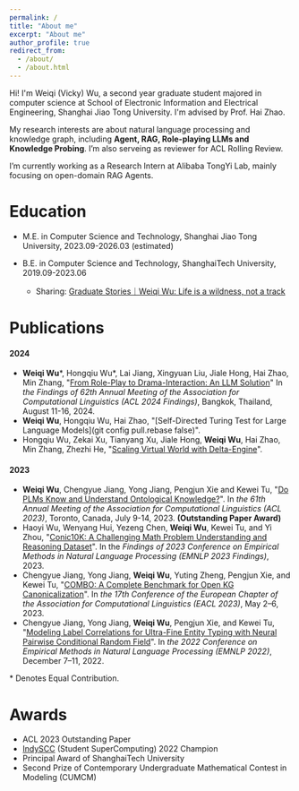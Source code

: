 ```yaml
---
permalink: /
title: "About me"
excerpt: "About me"
author_profile: true
redirect_from: 
  - /about/
  - /about.html
---
```


Hi! I'm Weiqi (Vicky) Wu, a second year graduate student majored in computer science at School of Electronic Information and Electrical Engineering, Shanghai Jiao Tong University. I'm advised by Prof. Hai Zhao.

My research interests are about natural language processing and knowledge graph, including **Agent, RAG, Role-playing LLMs and Knowledge Probing**. I’m also serveing as reviewer for ACL Rolling Review.

I’m currently working as a Research Intern at Alibaba TongYi Lab, mainly focusing on open-domain RAG Agents. 

Education
======
* M.E. in Computer Science and Technology, Shanghai Jiao Tong University, 2023.09-2026.03 (estimated)

* B.E. in Computer Science and Technology, ShanghaiTech University, 2019.09-2023.06
  * Sharing: [Graduate Stories｜Weiqi Wu: Life is a wildness, not a track](https://www.shanghaitech.edu.cn/eng/2023/0706/c1260a1079163/page.htm)
  

# Publications

#### 2024

- **Weiqi Wu**\*, Hongqiu Wu\*, Lai Jiang, Xingyuan Liu, Jiale Hong, Hai Zhao, Min Zhang, "[From Role-Play to Drama-Interaction: An LLM Solution](https://arxiv.org/abs/2405.14231)" In *the Findings of 62th Annual Meeting of the Association for Computational Linguistics (ACL 2024 Findings)*, Bangkok, Thailand, August 11-16, 2024. 
- **Weiqi Wu**, Hongqiu Wu, Hai Zhao, "[Self-Directed Turing Test for Large Language Models](git config pull.rebase false)".
- Hongqiu Wu, Zekai Xu, Tianyang Xu, Jiale Hong, **Weiqi Wu**, Hai Zhao, Min Zhang, Zhezhi He, "[Scaling Virtual World with Delta-Engine](https://arxiv.org/pdf/2408.05842)".

#### 2023

- **Weiqi Wu**, Chengyue Jiang, Yong Jiang, Pengjun Xie and Kewei Tu, "[Do PLMs Know and Understand Ontological Knowledge?](https://aclanthology.org/2023.acl-long.173.pdf)". In *the 61th Annual Meeting of the Association for Computational Linguistics (ACL 2023)*, Toronto, Canada, July 9-14, 2023. **(Outstanding Paper Award)**
- Haoyi Wu, Wenyang Hui, Yezeng Chen, **Weiqi Wu**, Kewei Tu, and Yi Zhou, "[Conic10K: A Challenging Math Problem Understanding and Reasoning Dataset](https://aclanthology.org/2023.findings-emnlp.427.pdf)". In  the *Findings of 2023 Conference on Empirical Methods in Natural Language Processing (EMNLP 2023 Findings)*, 2023.
- Chengyue Jiang, Yong Jiang, **Weiqi Wu**, Yuting Zheng, Pengjun Xie, and Kewei Tu, "[COMBO: A Complete Benchmark for Open KG Canonicalization](https://aclanthology.org/2023.eacl-main.26.pdf)". In *the 17th Conference of the European Chapter of the Association for Computational Linguistics (EACL 2023)*, May 2–6, 2023.
- Chengyue Jiang, Yong Jiang, **Weiqi Wu**, Pengjun Xie, and Kewei Tu, "[Modeling Label Correlations for Ultra-Fine Entity Typing with Neural Pairwise Conditional Random Field](https://aclanthology.org/2022.emnlp-main.459.pdf)". In *the 2022 Conference on Empirical Methods in Natural Language Processing (EMNLP 2022)*, December 7–11, 2022.

\* Denotes Equal Contribution.

# Awards

- ACL 2023 Outstanding Paper
- [IndySCC](https://sc22.supercomputing.org/program/studentssc/indyscc/) (Student SuperComputing) 2022 Champion
- Principal Award of ShanghaiTech University
- Second Prize of Contemporary Undergraduate Mathematical Contest in Modeling (CUMCM)

